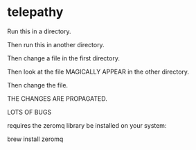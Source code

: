 # telepathy

Run this in a directory.

Then run this in another directory.

Then change a file in the first directory.

Then look at the file MAGICALLY APPEAR in the other directory.

Then change the file.

THE CHANGES ARE PROPAGATED.

LOTS OF BUGS

requires the zeromq library be installed on your system:

  brew install zeromq
